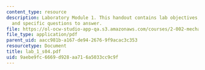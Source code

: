 ```yaml
---
content_type: resource
description: Laboratory Module 1. This handout contains lab objectives, notes, tasks,
  and specific questions to answer.
file: https://ol-ocw-studio-app-qa.s3.amazonaws.com/courses/2-002-mechanics-and-materials-ii-spring-2004/9aebe9fc6669d928aa716a5033cc9c9f_lab_1_s04.pdf
file_type: application/pdf
parent_uid: aacc981b-a167-de94-2676-9f9acac3c353
resourcetype: Document
title: lab_1_s04.pdf
uid: 9aebe9fc-6669-d928-aa71-6a5033cc9c9f
---
```

